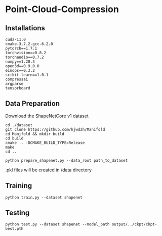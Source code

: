 # Point-Cloud-Compression

## Installations
```
cuda-11.0
cmake-3.7.2-gcc-6.2.0
pytorch==1.7.1 
torchvision==0.8.2 
torchaudio==0.7.2 
numpy==1.20.3 
open3d==0.9.0.0 
einops==0.3.2 
scikit-learn==1.0.1 
compressai 
argparse
tensorboard
```

## Data Preparation
Download the ShapeNetCore v1 dataset
```
cd ./dataset
git clone https://github.com/hjwdzh/Manifold
cd Manifold && mkdir build
cd build 
cmake .. -DCMAKE_BUILD_TYPE=Release
make 
cd ..
```
```
python prepare_shapenet.py --data_root path_to_dataset
```
.pkl files will be created in /data directory

## Training
```
python train.py --dataset shapenet
```

## Testing
```
python test.py --dataset shapenet --model_path output/../ckpt/ckpt-best.pth
```
